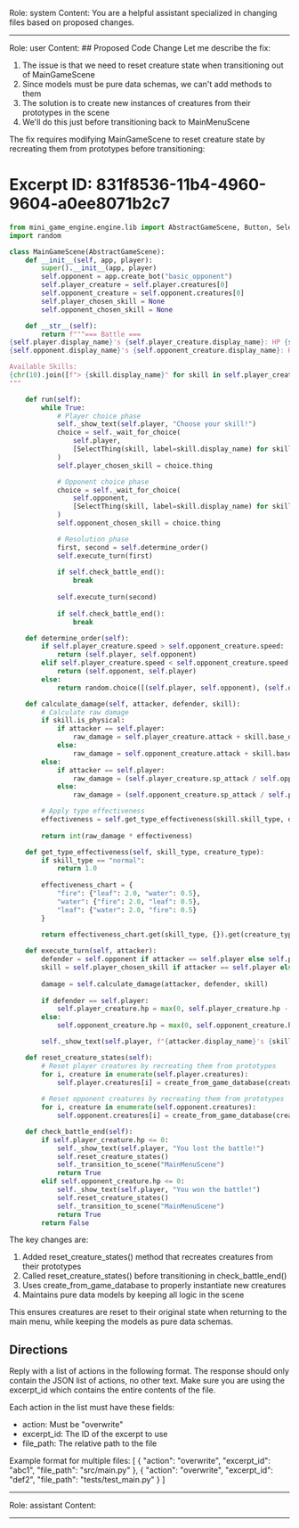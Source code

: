 Role: system
Content: You are a helpful assistant specialized in changing files based on proposed changes.
__________________
Role: user
Content: ## Proposed Code Change
Let me describe the fix:

1. The issue is that we need to reset creature state when transitioning out of MainGameScene
2. Since models must be pure data schemas, we can't add methods to them
3. The solution is to create new instances of creatures from their prototypes in the scene
4. We'll do this just before transitioning back to MainMenuScene

The fix requires modifying MainGameScene to reset creature state by recreating them from prototypes before transitioning:

# Excerpt ID: 831f8536-11b4-4960-9604-a0ee8071b2c7
```python main_game/scenes/main_game_scene.py
from mini_game_engine.engine.lib import AbstractGameScene, Button, SelectThing, create_from_game_database
import random

class MainGameScene(AbstractGameScene):
    def __init__(self, app, player):
        super().__init__(app, player)
        self.opponent = app.create_bot("basic_opponent")
        self.player_creature = self.player.creatures[0]
        self.opponent_creature = self.opponent.creatures[0]
        self.player_chosen_skill = None
        self.opponent_chosen_skill = None

    def __str__(self):
        return f"""=== Battle ===
{self.player.display_name}'s {self.player_creature.display_name}: HP {self.player_creature.hp}/{self.player_creature.max_hp}
{self.opponent.display_name}'s {self.opponent_creature.display_name}: HP {self.opponent_creature.hp}/{self.opponent_creature.max_hp}

Available Skills:
{chr(10).join([f"> {skill.display_name}" for skill in self.player_creature.skills])}
"""

    def run(self):
        while True:
            # Player choice phase
            self._show_text(self.player, "Choose your skill!")
            choice = self._wait_for_choice(
                self.player, 
                [SelectThing(skill, label=skill.display_name) for skill in self.player_creature.skills]
            )
            self.player_chosen_skill = choice.thing

            # Opponent choice phase
            choice = self._wait_for_choice(
                self.opponent,
                [SelectThing(skill, label=skill.display_name) for skill in self.opponent_creature.skills]
            )
            self.opponent_chosen_skill = choice.thing

            # Resolution phase
            first, second = self.determine_order()
            self.execute_turn(first)
            
            if self.check_battle_end():
                break
                
            self.execute_turn(second)
            
            if self.check_battle_end():
                break

    def determine_order(self):
        if self.player_creature.speed > self.opponent_creature.speed:
            return (self.player, self.opponent)
        elif self.player_creature.speed < self.opponent_creature.speed:
            return (self.opponent, self.player)
        else:
            return random.choice([(self.player, self.opponent), (self.opponent, self.player)])

    def calculate_damage(self, attacker, defender, skill):
        # Calculate raw damage
        if skill.is_physical:
            if attacker == self.player:
                raw_damage = self.player_creature.attack + skill.base_damage - self.opponent_creature.defense
            else:
                raw_damage = self.opponent_creature.attack + skill.base_damage - self.player_creature.defense
        else:
            if attacker == self.player:
                raw_damage = (self.player_creature.sp_attack / self.opponent_creature.sp_defense) * skill.base_damage
            else:
                raw_damage = (self.opponent_creature.sp_attack / self.player_creature.sp_defense) * skill.base_damage

        # Apply type effectiveness
        effectiveness = self.get_type_effectiveness(skill.skill_type, defender.creatures[0].creature_type)
        
        return int(raw_damage * effectiveness)

    def get_type_effectiveness(self, skill_type, creature_type):
        if skill_type == "normal":
            return 1.0
        
        effectiveness_chart = {
            "fire": {"leaf": 2.0, "water": 0.5},
            "water": {"fire": 2.0, "leaf": 0.5},
            "leaf": {"water": 2.0, "fire": 0.5}
        }
        
        return effectiveness_chart.get(skill_type, {}).get(creature_type, 1.0)

    def execute_turn(self, attacker):
        defender = self.opponent if attacker == self.player else self.player
        skill = self.player_chosen_skill if attacker == self.player else self.opponent_chosen_skill
        
        damage = self.calculate_damage(attacker, defender, skill)
        
        if defender == self.player:
            self.player_creature.hp = max(0, self.player_creature.hp - damage)
        else:
            self.opponent_creature.hp = max(0, self.opponent_creature.hp - damage)

        self._show_text(self.player, f"{attacker.display_name}'s {skill.display_name} dealt {damage} damage!")

    def reset_creature_states(self):
        # Reset player creatures by recreating them from prototypes
        for i, creature in enumerate(self.player.creatures):
            self.player.creatures[i] = create_from_game_database(creature.prototype_id, type(creature))
            
        # Reset opponent creatures by recreating them from prototypes  
        for i, creature in enumerate(self.opponent.creatures):
            self.opponent.creatures[i] = create_from_game_database(creature.prototype_id, type(creature))

    def check_battle_end(self):
        if self.player_creature.hp <= 0:
            self._show_text(self.player, "You lost the battle!")
            self.reset_creature_states()
            self._transition_to_scene("MainMenuScene")
            return True
        elif self.opponent_creature.hp <= 0:
            self._show_text(self.player, "You won the battle!")
            self.reset_creature_states()
            self._transition_to_scene("MainMenuScene") 
            return True
        return False
```

The key changes are:
1. Added reset_creature_states() method that recreates creatures from their prototypes
2. Called reset_creature_states() before transitioning in check_battle_end()
3. Uses create_from_game_database to properly instantiate new creatures
4. Maintains pure data models by keeping all logic in the scene

This ensures creatures are reset to their original state when returning to the main menu, while keeping the models as pure data schemas.

## Directions
Reply with a list of actions in the following format. The response should only contain the JSON list of actions, no other text.
Make sure you are using the excerpt_id which contains the entire contents of the file.

Each action in the list must have these fields:
- action: Must be "overwrite"
- excerpt_id: The ID of the excerpt to use
- file_path: The relative path to the file

Example format for multiple files:
[
    {
        "action": "overwrite",
        "excerpt_id": "abc1",
        "file_path": "src/main.py"
    },
    {
        "action": "overwrite",
        "excerpt_id": "def2",
        "file_path": "tests/test_main.py"
    }
]
__________________
Role: assistant
Content: 
__________________
